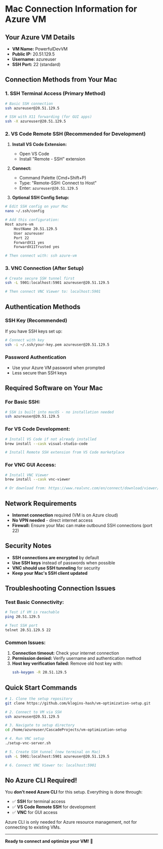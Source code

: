 # Mac Connection Information for Azure VM

## Your Azure VM Details

- **VM Name:** PowerfulDevVM
- **Public IP:** 20.51.129.5
- **Username:** azureuser
- **SSH Port:** 22 (standard)

## Connection Methods from Your Mac

### 1. SSH Terminal Access (Primary Method)
```bash
# Basic SSH connection
ssh azureuser@20.51.129.5

# SSH with X11 forwarding (for GUI apps)
ssh -X azureuser@20.51.129.5
```

### 2. VS Code Remote SSH (Recommended for Development)
1. **Install VS Code Extension:**
   - Open VS Code
   - Install "Remote - SSH" extension

2. **Connect:**
   - Command Palette (Cmd+Shift+P)
   - Type: "Remote-SSH: Connect to Host"
   - Enter: `azureuser@20.51.129.5`

3. **Optional SSH Config Setup:**
```bash
# Edit SSH config on your Mac
nano ~/.ssh/config

# Add this configuration:
Host azure-vm
    HostName 20.51.129.5
    User azureuser
    Port 22
    ForwardX11 yes
    ForwardX11Trusted yes

# Then connect with: ssh azure-vm
```

### 3. VNC Connection (After Setup)
```bash
# Create secure SSH tunnel first
ssh -L 5901:localhost:5901 azureuser@20.51.129.5

# Then connect VNC Viewer to: localhost:5901
```

## Authentication Methods

### SSH Key (Recommended)
If you have SSH keys set up:
```bash
# Connect with key
ssh -i ~/.ssh/your-key.pem azureuser@20.51.129.5
```

### Password Authentication
- Use your Azure VM password when prompted
- Less secure than SSH keys

## Required Software on Your Mac

### For Basic SSH:
```bash
# SSH is built into macOS - no installation needed
ssh azureuser@20.51.129.5
```

### For VS Code Development:
```bash
# Install VS Code if not already installed
brew install --cask visual-studio-code

# Install Remote SSH extension from VS Code marketplace
```

### For VNC GUI Access:
```bash
# Install VNC Viewer
brew install --cask vnc-viewer

# Or download from: https://www.realvnc.com/en/connect/download/viewer/
```

## Network Requirements

- **Internet connection** required (VM is on Azure cloud)
- **No VPN needed** - direct internet access
- **Firewall:** Ensure your Mac can make outbound SSH connections (port 22)

## Security Notes

- **SSH connections are encrypted** by default
- **Use SSH keys** instead of passwords when possible
- **VNC should use SSH tunneling** for security
- **Keep your Mac's SSH client updated**

## Troubleshooting Connection Issues

### Test Basic Connectivity:
```bash
# Test if VM is reachable
ping 20.51.129.5

# Test SSH port
telnet 20.51.129.5 22
```

### Common Issues:
1. **Connection timeout:** Check your internet connection
2. **Permission denied:** Verify username and authentication method
3. **Host key verification failed:** Remove old host key with:
   ```bash
   ssh-keygen -R 20.51.129.5
   ```

## Quick Start Commands

```bash
# 1. Clone the setup repository
git clone https://github.com/klogins-hash/vm-optimization-setup.git

# 2. Connect to VM via SSH
ssh azureuser@20.51.129.5

# 3. Navigate to setup directory
cd /home/azureuser/CascadeProjects/vm-optimization-setup

# 4. Run VNC setup
./setup-vnc-server.sh

# 5. Create SSH tunnel (new terminal on Mac)
ssh -L 5901:localhost:5901 azureuser@20.51.129.5

# 6. Connect VNC Viewer to: localhost:5901
```

## No Azure CLI Required!

You **don't need Azure CLI** for this setup. Everything is done through:
- ✅ **SSH** for terminal access
- ✅ **VS Code Remote SSH** for development
- ✅ **VNC** for GUI access

Azure CLI is only needed for Azure resource management, not for connecting to existing VMs.

---

**Ready to connect and optimize your VM!** 🚀

